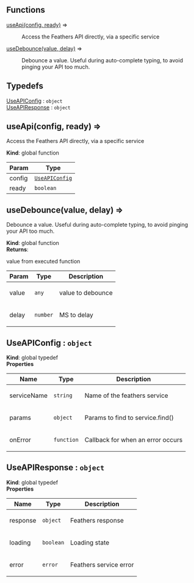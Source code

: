 ## Functions

<dl>
<dt><a href="#useApi">useApi(config, ready)</a> ⇒</dt>
<dd><p>Access the Feathers API directly, via a specific service</p></dd>
<dt><a href="#useDebounce">useDebounce(value, delay)</a> ⇒</dt>
<dd><p>Debounce a value. Useful during auto-complete typing, to avoid pinging your API too much.</p></dd>
</dl>

## Typedefs

<dl>
<dt><a href="#UseAPIConfig">UseAPIConfig</a> : <code>object</code></dt>
<dd></dd>
<dt><a href="#UseAPIResponse">UseAPIResponse</a> : <code>object</code></dt>
<dd></dd>
</dl>

<a name="useApi"></a>

## useApi(config, ready) ⇒
<p>Access the Feathers API directly, via a specific service</p>

**Kind**: global function  

| Param | Type |
| --- | --- |
| config | [<code>UseAPIConfig</code>](#UseAPIConfig) | 
| ready | <code>boolean</code> | 

<a name="useDebounce"></a>

## useDebounce(value, delay) ⇒
<p>Debounce a value. Useful during auto-complete typing, to avoid pinging your API too much.</p>

**Kind**: global function  
**Returns**: <p>value from executed function</p>  

| Param | Type | Description |
| --- | --- | --- |
| value | <code>any</code> | <p>value to debounce</p> |
| delay | <code>number</code> | <p>MS to delay</p> |

<a name="UseAPIConfig"></a>

## UseAPIConfig : <code>object</code>
**Kind**: global typedef  
**Properties**

| Name | Type | Description |
| --- | --- | --- |
| serviceName | <code>string</code> | <p>Name of the feathers service</p> |
| params | <code>object</code> | <p>Params to find to service.find()</p> |
| onError | <code>function</code> | <p>Callback for when an error occurs</p> |

<a name="UseAPIResponse"></a>

## UseAPIResponse : <code>object</code>
**Kind**: global typedef  
**Properties**

| Name | Type | Description |
| --- | --- | --- |
| response | <code>object</code> | <p>Feathers response</p> |
| loading | <code>boolean</code> | <p>Loading state</p> |
| error | <code>error</code> | <p>Feathers service error</p> |

